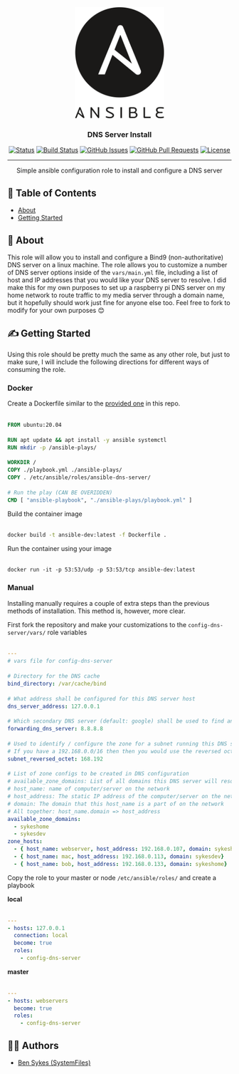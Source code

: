 <p align="center">
  <a href="" rel="noopener">
 <img width=200px height=250px src="/images/ansible.png" alt="Ansible Project"></a>
</p>

<h3 align="center">DNS Server Install</h3>

<div align="center">

[![Status](https://img.shields.io/badge/status-active-success.svg)](https://sykesdev.ca/projects/)
[![Build Status](https://github.com/systemfiles/ansible-dns-server/workflows/test-local/badge.svg)](https://github.com/systemfiles/ansible-dns-server/actions?query=workflow%3Atest-local)
[![GitHub Issues](https://img.shields.io/github/issues/systemfiles/ansible-dns-server.svg)](https://github.com/SystemFiles/ansible-dns-server/issues)
[![GitHub Pull Requests](https://img.shields.io/github/issues-pr/systemfiles/ansible-dns-server.svg)](https://github.com/SystemFiles/ansible-dns-server/issues)
[![License](https://img.shields.io/badge/license-Apache2.0-blue.svg)](/LICENSE)

</div>

---

<p align="center"> Simple ansible configuration role to install and configure a DNS server
    <br> 
</p>

## 📝 Table of Contents

- [About](#about)
- [Getting Started](#getting_started)

## 🧐 About <a name = "about"></a>

This role will allow you to install and configure a Bind9 (non-authoritative) DNS server on a linux machine. The role allows you to customize a number of DNS server options inside of the `vars/main.yml` file, including a list of host and IP addresses that you would like your DNS server to resolve. I did make this for my own purposes to set up a raspberry pi DNS server on my home network to route traffic to my media server through a domain name, but it hopefully should work just fine for anyone else too. Feel free to fork to modify for your own purposes 😊

## ✍️ Getting Started <a name = "getting_started" >

Using this role should be pretty much the same as any other role, but just to make sure, I will include the following directions for different ways of consuming the role.

### Docker

Create a Dockerfile similar to the [provided one](/Dockerfile.dev) in this repo.

```dockerfile

FROM ubuntu:20.04

RUN apt update && apt install -y ansible systemctl
RUN mkdir -p /ansible-plays/

WORKDIR /
COPY ./playbook.yml ./ansible-plays/
COPY . /etc/ansible/roles/ansible-dns-server/

# Run the play (CAN BE OVERIDDEN)
CMD [ "ansible-playbook", "./ansible-plays/playbook.yml" ]

```

Build the container image

```bash

docker build -t ansible-dev:latest -f Dockerfile .

```

Run the container using your image

```

docker run -it -p 53:53/udp -p 53:53/tcp ansible-dev:latest

```

### Manual

Installing manually requires a couple of extra steps than the previous methods of installation. This method is, however, more clear.

First fork the repository and make your customizations to the `config-dns-server/vars/` role variables

```yml

---
# vars file for config-dns-server

# Directory for the DNS cache
bind_directory: /var/cache/bind

# What address shall be configured for this DNS server host
dns_server_address: 127.0.0.1

# Which secondary DNS server (default: google) shall be used to find anything not found in primary DNS server (this)
forwarding_dns_server: 8.8.8.8

# Used to identify / configure the zone for a subnet running this DNS server
# If you have a 192.168.0.0/16 then then you would use the reversed octet 168.192. If you use 10.128.0.0/16 you would use 128.10 here
subnet_reversed_octet: 168.192

# List of zone configs to be created in DNS configuration
# available_zone_domains: List of all domains this DNS server will resolve
# host_name: name of computer/server on the network
# host_address: The static IP address of the computer/server on the network
# domain: The domain that this host_name is a part of on the network
# All together: host_name.domain => host_address
available_zone_domains:
  - sykeshome
  - sykesdev
zone_hosts:
  - { host_name: webserver, host_address: 192.168.0.107, domain: sykeshome }
  - { host_name: mac, host_address: 192.168.0.113, domain: sykesdev}
  - { host_name: bob, host_address: 192.168.0.133, domain: sykeshome}


```

Copy the role to your master or node `/etc/ansible/roles/` and create a playbook

**local**

```yml

---
- hosts: 127.0.0.1
  connection: local
  become: true
  roles:
    - config-dns-server

```

**master**

```yml

---
- hosts: webservers
  become: true
  roles:
    - config-dns-server

```

## 👷‍♂️ Authors <a name = "authors" >

- [Ben Sykes (SystemFiles)](https://sykesdev.ca/)
